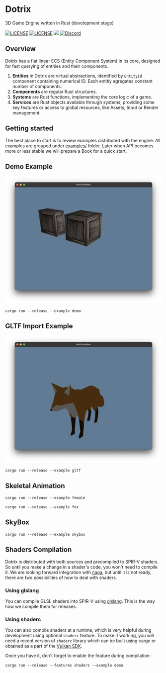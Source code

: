 # Dotrix

3D Game Engine written in Rust (development stage)

[![LICENSE](https://img.shields.io/badge/license-MIT-blue.svg)](LICENSE-MIT)
[![LICENSE](https://img.shields.io/badge/license-apache-blue.svg)](LICENSE-APACHE)
[![](https://tokei.rs/b1/github/lowenware/dotrix)](https://github.com/lowenware/dotrix)
[![Discord](https://img.shields.io/discord/706575068515532851.svg?label=&logo=discord&logoColor=ffffff&color=7389D8&labelColor=6A7EC2)](https://discord.gg/DrzwBysNRd)

## Overview

Dotrix has a flat linear ECS (Entity Component System) in its core, designed for fast querying of
entities and their components.

1. **Entities** in Dotrix are virtual abstractions, identified by `EntityId` component containing
numerical ID. Each entitiy agregates constant number of components.
2. **Components** are regular Rust structures.
3. **Systems** are Rust functions, implementing the core logic of a game.
4. **Services** are Rust objects available through systems, providing some key
features or access to global resources, like Assets, Input or Render management.

## Getting started

The best place to start is to review examples distributed with the engine. All examples are grouped
under [examples/](examples/) folder. Later when API becomes more or less stable we will prepare a
Book for a quick start.

## Demo Example
![Demo Example](./examples/demo/demo.png)

```
cargo run --release --example demo
```

## GLTF Import Example

![GLTF Import Example](./examples/gltf/gltf.png)

```
cargo run --release --example gltf
```

## Skeletal Animation

```
cargo run --release --example female
```

```
cargo run --release --example fox
```

## SkyBox

```
cargo run --release --example skybox
```

## Shaders Compilation

Dotrix is distributed with both sources and precompiled to SPIR-V shaders. So until you make a
change in a shader's code, you won't need to compile it. We are looking forward integration with
[naga](https://github.com/gfx-rs/naga), but until it is not ready, there are two possibilities of
how to deal with shaders.

### Using glslang

You can compile GLSL shaders into SPIR-V using
[glslang](https://github.com/KhronosGroup/glslang/releases/tag/master-tot). This is the way how we
compile them for releases.

### Using shaderc

You can also compile shaders at a runtime, which is very helpful during development using
optional `shaderc` feature. To make it working, you will need a recent version of `shaderc`
library which can be built using cargo or obtained as a part of the
[Vulkan SDK](https://www.lunarg.com/vulkan-sdk/).

Once you have it, don't forget to enable the feature during compilation:

```
cargo run --release --features shaders --example demo
```
